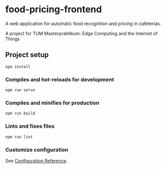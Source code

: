 # food-pricing-frontend

A web application for automatic food recognition and pricing in cafeterias.

A project for TUM Masterpraktikum: Edge Computing and the Internet of Things

## Project setup
```
npm install
```

### Compiles and hot-reloads for development
```
npm run serve
```

### Compiles and minifies for production
```
npm run build
```

### Lints and fixes files
```
npm run lint
```

### Customize configuration
See [Configuration Reference](https://cli.vuejs.org/config/).
